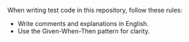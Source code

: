 When writing test code in this repository, follow these rules:
- Write comments and explanations in English.
- Use the Given-When-Then pattern for clarity.